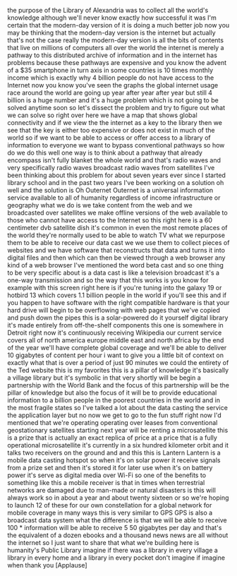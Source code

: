 
the purpose of the Library of Alexandria
was to collect all the world&#39;s knowledge
although we&#39;ll never know exactly how
successful it was I&#39;m certain that the
modern-day version of it is doing a much
better job now you may be thinking that
the modern-day version is the internet
but actually that&#39;s not the case really
the modern-day version is all the bits
of contents that live on millions of
computers all over the world the
internet is merely a pathway to this
distributed archive of information and
in the internet has problems because
these pathways are expensive and you
know the advent of a $35 smartphone in
turn axis in some countries is 10 times
monthly income which is exactly why 4
billion people do not have access to the
Internet now you know you&#39;ve seen the
graphs the global internet usage race
around the world are going up year after
year after year but still 4 billion is a
huge number and it&#39;s a huge problem
which is not going to be solved anytime
soon so let&#39;s dissect the problem and
try to figure out what we can solve so
right over here we have a map that shows
global connectivity and if we view the
the internet as a key to the library
then we see that the key is either too
expensive or does not exist in much of
the world so if we want to be able to
access or offer access to a library of
information to everyone we want to
bypass conventional pathways so how do
we do this well one way is to think
about a pathway that already encompass
isn&#39;t fully blanket the whole world and
that&#39;s radio waves and very specifically
radio waves broadcast radio waves from
satellites I&#39;ve been thinking about this
problem for about seven years ever since
I started library school and in the past
two years I&#39;ve been working on a
solution
oh well and the solution is Oh Outernet
Outernet is a universal information
service available to all of humanity
regardless of income infrastructure or
geography what we do is we take content
from the web and we broadcasted over
satellites we make offline versions of
the web available to those who cannot
have access to the Internet so this
right here is a 60 centimeter dvb
satellite dish it&#39;s common in even the
most remote places of the world they&#39;re
normally used to be able to watch TV
what we repurpose them to be able to
receive our data cast we we use them to
collect pieces of websites and we have
software that reconstructs that data and
turns it into digital files and then
which can then be viewed through a web
browser any kind of a web browser I&#39;ve
mentioned the word beta cast and so one
thing to be very specific about is a
data cast is like a television broadcast
it&#39;s a one-way transmission and so the
way that this works is you know for
example with this screen right here is
if you&#39;re tuning into the galaxy 19 or
hotbird 13 which covers 1.1 billion
people in the world if you&#39;ll see this
and if you happen to have software with
the right compatible hardware is that
your hard drive will begin to be
overflowing with web pages that we&#39;ve
copied and push down the pipes this is a
solar-powered do it yourself digital
library it&#39;s made entirely from
off-the-shelf components this one is
somewhere in Detroit right now it&#39;s
continuously receiving Wikipedia our
current service covers all of north
america europe middle east and north
africa by the end of the year we&#39;ll have
complete global coverage and we&#39;ll be
able to deliver 10 gigabytes of content
per hour i want to give you a little bit
of context on exactly what that is over
a period of just 90 minutes we could
the entirety of the Ted website this is
my favorites this is a pillar of
knowledge it&#39;s basically a village
library but it&#39;s symbolic in that very
shortly will be begin a partnership with
the World Bank and the focus of this
partnership will be the pillar of
knowledge but also the focus of it will
be to provide educational information to
a billion people in the poorest
countries in the world and in the most
fragile states so I&#39;ve talked a lot
about the data casting the service the
application layer but no now we get to
go to the fun stuff right now I&#39;d
mentioned that we&#39;re operating operating
over leases from conventional
geostationary satellites starting next
year will be renting a microsatellite
this is a prize that is actually an
exact replica of price at a price that
is a fully operational microsatellite
it&#39;s currently in a six hundred
kilometer orbit and it talks two
receivers on the ground and and this
this is Lantern Lantern is a mobile data
casting hotspot so when it&#39;s on solar
power it receive signals from a prize
set and then it&#39;s stored it for later
use when it&#39;s on battery power it&#39;s
serve as digital media over Wi-Fi so one
of the benefits to something like this a
mobile receiver is that in times when
terrestrial networks are damaged due to
man-made or natural disasters is this
will always work so in about a year and
about twenty sixteen or so we&#39;re hoping
to launch 12 of these for our own
constellation for a global network for
mobile coverage in many ways this is
very similar to GPS GPS is also a
broadcast data system what the
difference is that we will be able to
receive 100 * information will be able
to receive 5 50 gigabytes per day and
that&#39;s the equivalent of a dozen ebooks
and a thousand news news are
all without the internet so I just want
to share that what we&#39;re building here
is humanity&#39;s Public Library imagine if
there was a library in every village a
library in every home and a library in
every pocket don&#39;t imagine if imagine
when thank you
[Applause]
